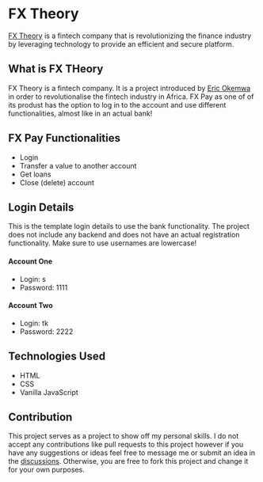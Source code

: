 # FX Theory

<a href="http://fxtheory.tech/">FX Theory</a> is a fintech company that is revolutionizing the finance industry by leveraging technology to provide an efficient and secure platform.

## What is FX THeory

FX Theory is a fintech company. It is a project introduced by <a href="https://github.com/erokemwa">Eric Okemwa</a> in order to revolutionalise the fintech industry in Africa. FX Pay as one of of its produst has the option to log in to the account and use different functionalities, almost like in an actual bank!

## FX Pay Functionalities

- Login
- Transfer a value to another account
- Get loans
- Close (delete) account

## Login Details

This is the template login details to use the bank functionality. The project does not include any backend and does not have an actual registration functionality. Make sure to use usernames are lowercase!

#### Account One

- Login: s
- Password: 1111

#### Account Two

- Login: tk
- Password: 2222

## Technologies Used

- HTML
- CSS
- Vanilla JavaScript

## Contribution

This project serves as a project to show off my personal skills. I do not accept any contributions like pull requests to this project however if you have any suggestions or ideas feel free to message me or submit an idea in the [discussions](https://github.com/erokemwa/FXTheory/discussions). Otherwise, you are free to fork this project and change it for your own purposes.
